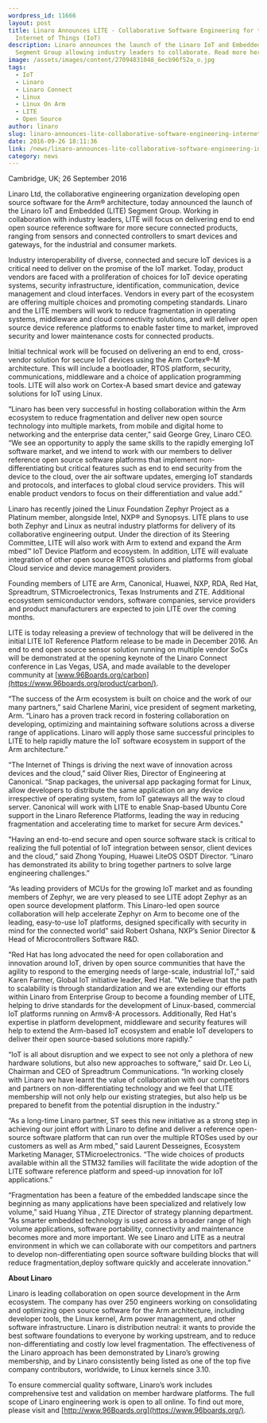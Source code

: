 ```yaml
---
wordpress_id: 11666
layout: post
title: Linaro Announces LITE - Collaborative Software Engineering for the
  Internet of Things (IoT)
description: Linaro announces the launch of the Linaro IoT and Embedded (LITE)
  Segment Group allowing industry leaders to collaborate. Read more here.
image: /assets/images/content/27094831048_6ecb96f52a_o.jpg
tags:
  - IoT
  - Linaro
  - Linaro Connect
  - Linux
  - Linux On Arm
  - LITE
  - Open Source
author: linaro
slug: linaro-announces-lite-collaborative-software-engineering-internet-things-iot
date: 2016-09-26 18:11:36
link: /news/linaro-announces-lite-collaborative-software-engineering-internet-things-iot/
category: news
---
```

Cambridge, UK; 26 September 2016

Linaro Ltd, the collaborative engineering organization developing open source software for the Arm® architecture, today announced the launch of the Linaro IoT and Embedded (LITE) Segment Group. Working in collaboration with industry leaders, LITE will focus on delivering end to end open source reference software for more secure connected products, ranging from sensors and connected controllers to smart devices and gateways, for the industrial and consumer markets.

Industry interoperability of diverse, connected and secure IoT devices is a critical need to deliver on the promise of the IoT market. Today, product vendors are faced with a proliferation of choices for IoT device operating systems, security infrastructure, identification, communication, device management and cloud interfaces. Vendors in every part of the ecosystem are offering multiple choices and promoting competing standards. Linaro and the LITE members will work to reduce fragmentation in operating systems, middleware and cloud connectivity solutions, and will deliver open source device reference platforms to enable faster time to market, improved security and lower maintenance costs for connected products.

Initial technical work will be focused on delivering an end to end, cross-vendor solution for secure IoT devices using the Arm Cortex®-M architecture. This will include a bootloader, RTOS platform, security, communications, middleware and a choice of application programming tools. LITE will also work on Cortex-A based smart device and gateway solutions for IoT using Linux.

“Linaro has been very successful in hosting collaboration within the Arm ecosystem to reduce fragmentation and deliver new open source technology into multiple markets, from mobile and digital home to networking and the enterprise data center,” said George Grey, Linaro CEO. “We see an opportunity to apply the same skills to the rapidly emerging IoT software market, and we intend to work with our members to deliver reference open source software platforms that implement non-differentiating but critical features such as end to end security from the device to the cloud, over the air software updates, emerging IoT standards and protocols, and interfaces to global cloud service providers. This will enable product vendors to focus on their differentiation and value add.”

Linaro has recently joined the Linux Foundation Zephyr Project as a Platinum member, alongside Intel, NXP® and Synopsys. LITE plans to use both Zephyr and Linux as neutral industry platforms for delivery of its collaborative engineering output. Under the direction of its Steering Committee, LITE will also work with Arm to extend and expand the Arm mbed™ IoT Device Platform and ecosystem. In addition, LITE will evaluate integration of other open source RTOS solutions and platforms from global Cloud service and device management providers.

Founding members of LITE are Arm, Canonical, Huawei, NXP, RDA, Red Hat, Spreadtrum, STMicroelectronics, Texas Instruments and ZTE. Additional ecosystem semiconductor vendors, software companies, service providers and product manufacturers are expected to join LITE over the coming months.

LITE is today releasing a preview of technology that will be delivered in the initial LITE IoT Reference Platform release to be made in December 2016. An end to end open source sensor solution running on multiple vendor SoCs will be demonstrated at the opening keynote of the Linaro Connect conference in Las Vegas, USA, and made available to the developer community at [www.96Boards.org/carbon](https://www.96boards.org/product/carbon/).

“The success of the Arm ecosystem is built on choice and the work of our many partners,” said Charlene Marini, vice president of segment marketing, Arm. “Linaro has a proven track record in fostering collaboration on developing, optimizing and maintaining software solutions across a diverse range of applications. Linaro will apply those same successful principles to LITE to help rapidly mature the IoT software ecosystem in support of the Arm architecture.”

“The Internet of Things is driving the next wave of innovation across devices and the cloud,” said Oliver Ries, Director of Engineering at Canonical. “Snap packages, the universal app packaging format for Linux, allow developers to distribute the same application on any device irrespective of operating system, from IoT gateways all the way to cloud server. Canonical will work with LITE to enable Snap-based Ubuntu Core support in the Linaro Reference Platforms, leading the way in reducing fragmentation and accelerating time to market for secure Arm devices."

"Having an end-to-end secure and open source software stack is critical to realizing the full potential of IoT integration between sensor, client devices and the cloud,” said Zhong Youping, Huawei LiteOS OSDT Director. “Linaro has demonstrated its ability to bring together partners to solve large engineering challenges.”

“As leading providers of MCUs for the growing IoT market and as founding members of Zephyr, we are very pleased to see LITE adopt Zephyr as an open source development platform. This Linaro-led open source collaboration will help accelerate Zephyr on Arm to become one of the leading, easy-to-use IoT platforms, designed specifically with security in mind for the connected world” said Robert Oshana, NXP’s Senior Director & Head of Microcontrollers Software R&D.

"Red Hat has long advocated the need for open collaboration and innovation around IoT, driven by open source communities that have the agility to respond to the emerging needs of large-scale, industrial IoT,” said Karen Farmer, Global IoT initiative leader, Red Hat. "We believe that the path to scalability is through standardization and we are extending our efforts within Linaro from Enterprise Group to become a founding member of LITE, helping to drive standards for the development of Linux-based, commercial IoT platforms running on Armv8-A processors. Additionally, Red Hat's expertise in platform development, middleware and security features will help to extend the Arm-based IoT ecosystem and enable IoT developers to deliver their open source-based solutions more rapidly."

“IoT is all about disruption and we expect to see not only a plethora of new hardware solutions, but also new approaches to software,” said Dr. Leo Li, Chairman and CEO of Spreadtrum Communications. “In working closely with Linaro we have learnt the value of collaboration with our competitors and partners on non-differentiating technology and we feel that LITE membership will not only help our existing strategies, but also help us be prepared to benefit from the potential disruption in the industry.”

“As a long-time Linaro partner, ST sees this new initiative as a strong step in achieving our joint effort with Linaro to define and deliver a reference open-source software platform that can run over the multiple RTOSes used by our customers as well as Arm mbed,” said Laurent Desseignes, Ecosystem Marketing Manager, STMicroelectronics. “The wide choices of products available within all the STM32 families will facilitate the wide adoption of the LITE software reference platform and speed-up innovation for IoT applications.”

“Fragmentation has been a feature of the embedded landscape since the beginning as many applications have been specialized and relatively low volume,” said Huang Yihua , ZTE Director of strategy planning department. “As smarter embedded technology is used across a broader range of high volume applications, software portability, connectivity and maintenance becomes more and more important. We see Linaro and LITE as a neutral environment in which we can collaborate with our competitors and partners to develop non-differentiating open source software building blocks that will reduce fragmentation,deploy software quickly and accelerate innovation.”

**About Linaro**

Linaro is leading collaboration on open source development in the Arm ecosystem. The company has over 250 engineers working on consolidating and optimizing open source software for the Arm architecture, including developer tools, the Linux kernel, Arm power management, and other software infrastructure. Linaro is distribution neutral: it wants to provide the best software foundations to everyone by working upstream, and to reduce non-differentiating and costly low level fragmentation. The effectiveness of the Linaro approach has been demonstrated by Linaro’s growing membership, and by Linaro consistently being listed as one of the top five company contributors, worldwide, to Linux kernels since 3.10.

To ensure commercial quality software, Linaro’s work includes comprehensive test and validation on member hardware platforms. The full scope of Linaro engineering work is open to all online. To find out more, please visit [](<>) and [http://www.96Boards.org](https://www.96boards.org/).